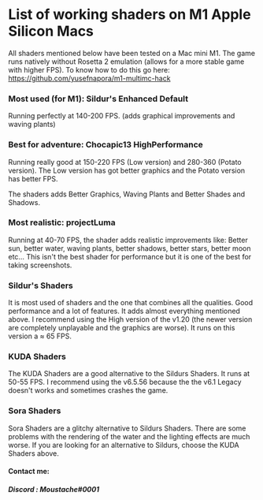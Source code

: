 # List of working shaders on M1 Apple Silicon Macs

All shaders mentioned below have been tested on a Mac mini M1. The game runs natively without Rosetta 2 emulation (allows for a more stable game with higher FPS). To know how to do this go here: https://github.com/yusefnapora/m1-multimc-hack

### Most used (for M1): Sildur's Enhanced Default

Running perfectly at 140-200 FPS. (adds graphical improvements and waving plants)

### Best for adventure: Chocapic13 HighPerformance

Running really good at 150-220 FPS (Low version) and 280-360 (Potato version).
The Low version has got better graphics and the Potato version has better FPS.

The shaders adds Better Graphics, Waving Plants and Better Shades and Shadows.

### Most realistic: projectLuma

Running at 40-70 FPS, the shader adds realistic improvements like: Better sun, better water, waving plants, better shadows, better stars, better moon etc…
This isn't the best shader for performance but it is one of the best for taking screenshots.

### Sildur's Shaders

It is most used of shaders and the one that combines all the qualities. Good performance and a lot of features. It adds almost everything mentioned above.
I recommend using the High version of the v1.20 (the newer version are completely unplayable and the graphics are worse). It runs on this version a ≈ 65 FPS.

### KUDA Shaders

The KUDA Shaders are a good alternative to the Sildurs Shaders. It runs at 50-55 FPS. I recommend using the v6.5.56 because the the v6.1 Legacy doesn't works and sometimes crashes the game.

### Sora Shaders

Sora Shaders are a glitchy alternative to Sildurs Shaders. There are some problems with the rendering of the water and the lighting effects are much worse. If you are looking for an alternative to Sildurs, choose the KUDA Shaders above.


#### Contact me:

##### Discord : Moustache#0001
